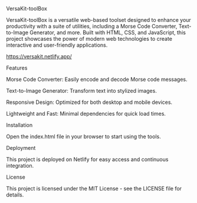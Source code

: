 VersaKit-toolBox

VersaKit-toolBox is a versatile web-based toolset designed to enhance your productivity with a suite of utilities, including a Morse Code Converter, Text-to-Image Generator, and more. Built with HTML, CSS, and JavaScript, this project showcases the power of modern web technologies to create interactive and user-friendly applications.

https://versakit.netlify.app/

Features

Morse Code Converter: Easily encode and decode Morse code messages.

Text-to-Image Generator: Transform text into stylized images.

Responsive Design: Optimized for both desktop and mobile devices.

Lightweight and Fast: Minimal dependencies for quick load times.

Installation


Open the index.html file in your browser to start using the tools.

Deployment

This project is deployed on Netlify for easy access and continuous integration.

License

This project is licensed under the MIT License - see the LICENSE
 file for details.
